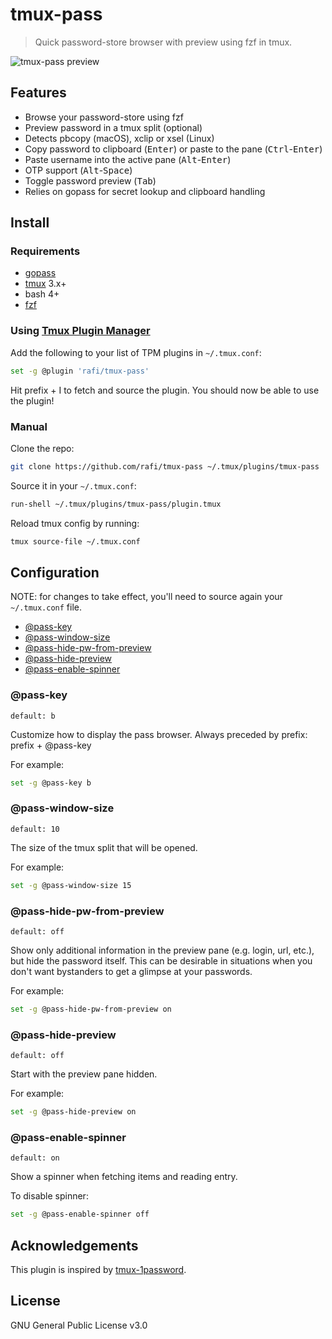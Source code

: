 # tmux-pass

> Quick password-store browser with preview using fzf in tmux.

![tmux-pass preview](http://rafi.io/img/project/tmux-pass/preview.gif)

## Features

- Browse your password-store using fzf
- Preview password in a tmux split (optional)
- Detects pbcopy (macOS), xclip or xsel (Linux)
- Copy password to clipboard (<kbd>Enter</kbd>) or paste to the pane (<kbd>Ctrl</kbd>-<kbd>Enter</kbd>)
- Paste username into the active pane (<kbd>Alt</kbd>-<kbd>Enter</kbd>)
- OTP support (<kbd>Alt</kbd>-<kbd>Space</kbd>)
- Toggle password preview (<kbd>Tab</kbd>)
- Relies on gopass for secret lookup and clipboard handling

## Install

### Requirements

* [gopass](https://www.gopass.pw)
* [tmux](https://github.com/tmux/tmux/wiki) 3.x+
* bash 4+
* [fzf](https://github.com/junegunn/fzf)

### Using [Tmux Plugin Manager](https://github.com/tmux-plugins/tpm)

Add the following to your list of TPM plugins in `~/.tmux.conf`:

```bash
set -g @plugin 'rafi/tmux-pass'
```

Hit prefix + I to fetch and source the plugin.
You should now be able to use the plugin!

### Manual

Clone the repo:

```bash
git clone https://github.com/rafi/tmux-pass ~/.tmux/plugins/tmux-pass
```

Source it in your `~/.tmux.conf`:

```bash
run-shell ~/.tmux/plugins/tmux-pass/plugin.tmux
```

Reload tmux config by running:

```bash
tmux source-file ~/.tmux.conf
```

## Configuration

NOTE: for changes to take effect,
you'll need to source again your `~/.tmux.conf` file.

* [@pass-key](#pass-key)
* [@pass-window-size](#pass-window-size)
* [@pass-hide-pw-from-preview](#pass-hide-pw-from-preview)
* [@pass-hide-preview](#pass-hide-preview)
* [@pass-enable-spinner](#pass-enable-spinner)

### @pass-key

```
default: b
```

Customize how to display the pass browser.
Always preceded by prefix: prefix + @pass-key

For example:

```bash
set -g @pass-key b
```

### @pass-window-size

```
default: 10
```

The size of the tmux split that will be opened.

For example:

```bash
set -g @pass-window-size 15
```

### @pass-hide-pw-from-preview

```
default: off
```

Show only additional information in the preview pane (e.g. login, url, etc.),
but hide the password itself.
This can be desirable in situations when you don't want bystanders to get a
glimpse at your passwords.

For example:

```bash
set -g @pass-hide-pw-from-preview on
```

### @pass-hide-preview

```
default: off
```

Start with the preview pane hidden.

For example:

```bash
set -g @pass-hide-preview on
```

### @pass-enable-spinner

```
default: on
```

Show a spinner when fetching items and reading entry.

To disable spinner:

```bash
set -g @pass-enable-spinner off
```

## Acknowledgements

This plugin is inspired by [tmux-1password](https://github.com/yardnsm/tmux-1password).

## License

GNU General Public License v3.0

